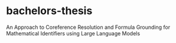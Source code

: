 # bachelors-thesis
An Approach to Coreference Resolution and Formula Grounding for Mathematical Identifiers using Large Language Models
